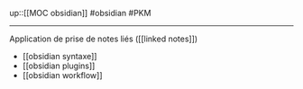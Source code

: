 up::[[MOC obsidian]]
#obsidian #PKM

----

Application de prise de notes liés ([[linked notes]])

 - [[obsidian syntaxe]]
 - [[obsidian plugins]]
 - [[obsidian workflow]]



